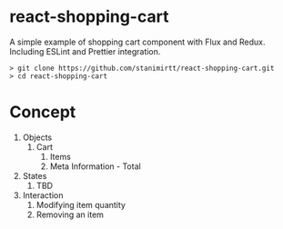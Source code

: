 # react-shopping-cart
A simple example of shopping cart component with Flux and Redux. Including ESLint and Prettier integration.

```
> git clone https://github.com/stanimirtt/react-shopping-cart.git
> cd react-shopping-cart
```

# Concept
1. Objects
    1. Cart
        1. Items
        1. Meta Information - Total
1. States
    1. TBD
1. Interaction
    1. Modifying item quantity
    1. Removing an item
